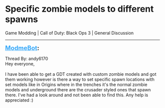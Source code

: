 # Specific zombie models to different spawns
Game Modding | Call of Duty: Black Ops 3 | General Discussion

---
<strong style="font-size: 1.4em;"><span style="text-decoration: underline;text-decoration-color: #34a7f9;"><span style="color:#34a7f9;">ModmeBot</span></span>:</strong>

<p>Thread By: andy6170<br />Hey everyone,<br /> <br />I have been able to get a GDT created with custom zombie models and got them working however is there a way to set specific spawn locations with set models like in Origins where in the trenches it&#39;s the normal zombie models and underground there are the crusader styled ones that spawn there. I&#39;ve had a look around and not been able to find this. Any help is appreciated :)</p>
